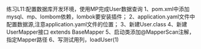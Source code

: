 
练习L11:配置数据库开发环境，使用MP完成User数据查询
1、pom.xml中添加mysql、mp、lombom依赖，lombok要安装插件；
2、application.yaml文件中配置数据源,注意application.yaml文件的位置；
3、新建User.class
4、新建UserMapper接口  extends BaseMapper<User>
5、启动类添加@MapperScan注解，指定Mapper路径
6、写测试用列，loadUser(1)